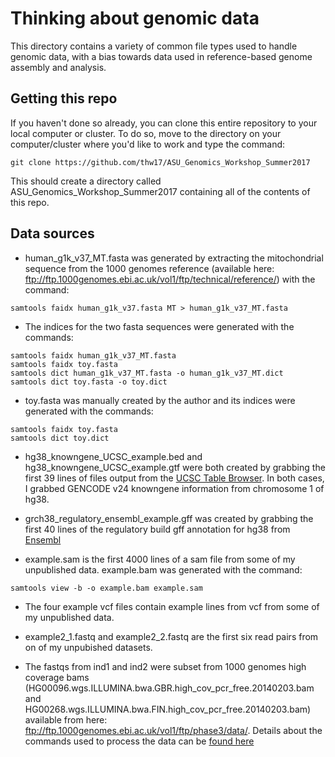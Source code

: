 # Thinking about genomic data

This directory contains a variety of common file types used to handle genomic data, with a bias towards data used in reference-based genome assembly and analysis.

## Getting this repo

If you haven't done so already, you can clone this entire repository to your local computer or cluster.  To do so, move to the directory on your computer/cluster where you'd like to work and type the command:

```
git clone https://github.com/thw17/ASU_Genomics_Workshop_Summer2017
```
This should create a directory called ASU_Genomics_Workshop_Summer2017 containing all of the contents of this repo.


## Data sources

- human_g1k_v37_MT.fasta was generated by extracting the mitochondrial sequence from the 1000 genomes reference (available here: ftp://ftp.1000genomes.ebi.ac.uk/vol1/ftp/technical/reference/) with the command:
```
samtools faidx human_g1k_v37.fasta MT > human_g1k_v37_MT.fasta
```

- The indices for the two fasta sequences were generated with the commands:
```
samtools faidx human_g1k_v37_MT.fasta
samtools faidx toy.fasta
samtools dict human_g1k_v37_MT.fasta -o human_g1k_v37_MT.dict
samtools dict toy.fasta -o toy.dict
```

- toy.fasta was manually created by the author and its indices were generated with the commands:
```
samtools faidx toy.fasta
samtools dict toy.dict
```

- hg38_knowngene_UCSC_example.bed and hg38_knowngene_UCSC_example.gtf were both created by grabbing the first 39 lines of files output from the [UCSC Table Browser](http://genome.ucsc.edu/cgi-bin/hgTables).  In both cases, I grabbed GENCODE v24 knowngene information from chromosome 1 of hg38.

- grch38_regulatory_ensembl_example.gff was created by grabbing the first 40 lines of the regulatory build gff annotation for hg38 from [Ensembl](ftp://ftp.ensembl.org/pub/release-89/regulation/homo_sapiens/)

- example.sam is the first 4000 lines of a sam file from some of my unpublished data.  example.bam was generated with the command:
```
samtools view -b -o example.bam example.sam
```

- The four example vcf files contain example lines from vcf from some of my unpublished data.

- example2_1.fastq and example2_2.fastq are the first six read pairs from on of my unpubished datasets.

- The fastqs from ind1 and ind2 were subset from 1000 genomes high coverage bams (HG00096.wgs.ILLUMINA.bwa.GBR.high_cov_pcr_free.20140203.bam and HG00268.wgs.ILLUMINA.bwa.FIN.high_cov_pcr_free.20140203.bam) available from here: ftp://ftp.1000genomes.ebi.ac.uk/vol1/ftp/phase3/data/. Details about the commands used to process the data can be [found here](https://github.com/thw17/ASU_Genomics_Workshop_Summer2017/tree/master/Intro_to_reproducible_genome_assembly/fastq)
